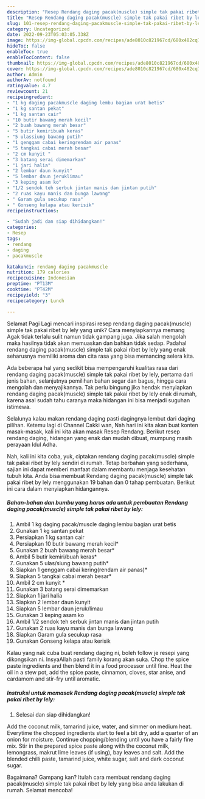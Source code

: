 ```yaml
---
description: "Resep Rendang daging pacak(muscle) simple tak pakai ribet by lely yang Lezat Sekali"
title: "Resep Rendang daging pacak(muscle) simple tak pakai ribet by lely yang Lezat Sekali"
slug: 101-resep-rendang-daging-pacakmuscle-simple-tak-pakai-ribet-by-lely-yang-lezat-sekali
category: Uncategorized
date: 2022-09-23T05:03:05.338Z
image: https://img-global.cpcdn.com/recipes/ade8010c821967cd/680x482cq70/rendang-daging-pacakmuscle-simple-tak-pakai-ribet-by-lely-foto-resep-utama.jpg
hideToc: false
enableToc: true
enableTocContent: false
thumbnail: https://img-global.cpcdn.com/recipes/ade8010c821967cd/680x482cq70/rendang-daging-pacakmuscle-simple-tak-pakai-ribet-by-lely-foto-resep-utama.jpg
cover: https://img-global.cpcdn.com/recipes/ade8010c821967cd/680x482cq70/rendang-daging-pacakmuscle-simple-tak-pakai-ribet-by-lely-foto-resep-utama.jpg
author: Admin
authorAv: notfound
ratingvalue: 4.7
reviewcount: 21
recipeingredient:
- "1 kg daging pacakmuscle daging lembu bagian urat betis"
- "1 kg santan pekat"
- "1 kg santan cair"
- "10 butir bawang merah kecil"
- "2 buah bawang merah besar"
- "5 butir kemiribuah keras"
- "5 ulassiung bawang putih"
- "1 genggam cabai keringrendam air panas"
- "5 tangkai cabai merah besar"
- "2 cm kunyit "
- "3 batang serai dimemarkan"
- "1 jari halia"
- "2 lembar daun kunyit"
- "5 lembar daun jeruklimau"
- "3 keping asam ko"
- "1/2 sendok teh serbuk jintan manis dan jintan putih"
- "2 ruas kayu manis dan bunga lawang"
- " Garam gula secukup rasa"
- " Gonseng kelapa atau kerisik"
recipeinstructions:

- "Sudah jadi dan siap dihidangkan!"
categories:
- Resep
tags:
- rendang
- daging
- pacakmuscle

katakunci: rendang daging pacakmuscle 
nutrition: 179 calories
recipecuisine: Indonesian
preptime: "PT13M"
cooktime: "PT42M"
recipeyield: "3"
recipecategory: Lunch

---
```



Selamat Pagi Lagi mencari inspirasi resep rendang daging pacak(muscle) simple tak pakai ribet by lely yang unik? Cara menyiapkannya memang Agak tidak terlalu sulit namun tidak gampang juga. Jika salah mengolah maka hasilnya tidak akan memuaskan dan bahkan tidak sedap. Padahal rendang daging pacak(muscle) simple tak pakai ribet by lely yang enak seharusnya memiliki aroma dan cita rasa yang bisa memancing selera kita.


Ada beberapa hal yang sedikit bisa mempengaruhi kualitas rasa dari rendang daging pacak(muscle) simple tak pakai ribet by lely, pertama dari jenis bahan, selanjutnya pemilihan bahan segar dan bagus, hingga cara mengolah dan menyajikannya. Tak perlu bingung jika hendak menyiapkan rendang daging pacak(muscle) simple tak pakai ribet by lely enak di rumah, karena asal sudah tahu caranya maka hidangan ini bisa menjadi suguhan istimewa.

Selalunya kalau makan rendang daging pasti dagingnya lembut dari daging pilihan. Ketemu lagi di Channel Cakki wan, Nah hari ini kita akan buat konten masak-masak, kali ini kita akan masak Resep Rendang. Berikut resep rendang daging, hidangan yang enak dan mudah dibuat, mumpung masih perayaan Idul Adha.


Nah, kali ini kita coba, yuk, ciptakan rendang daging pacak(muscle) simple tak pakai ribet by lely sendiri di rumah. Tetap berbahan yang sederhana, sajian ini dapat memberi manfaat dalam membantu menjaga kesehatan tubuh kita. Anda bisa membuat Rendang daging pacak(muscle) simple tak pakai ribet by lely menggunakan 19 bahan dan 0 tahap pembuatan. Berikut ini cara dalam menyiapkan hidangannya.

<!--inarticleads1-->

##### Bahan-bahan dan bumbu yang harus ada untuk pembuatan Rendang daging pacak(muscle) simple tak pakai ribet by lely:

1. Ambil 1 kg daging pacak/muscle daging lembu bagian urat betis
1. Gunakan 1 kg santan pekat
1. Persiapkan 1 kg santan cair
1. Persiapkan 10 butir bawang merah kecil*
1. Gunakan 2 buah bawang merah besar*
1. Ambil 5 butir kemiri/buah keras*
1. Gunakan 5 ulas/siung bawang putih*
1. Siapkan 1 genggam cabai kering(rendam air panas)*
1. Siapkan 5 tangkai cabai merah besar*
1. Ambil 2 cm kunyit *
1. Gunakan 3 batang serai dimemarkan
1. Siapkan 1 jari halia
1. Siapkan 2 lembar daun kunyit
1. Siapkan 5 lembar daun jeruk/limau
1. Gunakan 3 keping asam ko
1. Ambil 1/2 sendok teh serbuk jintan manis dan jintan putih
1. Gunakan 2 ruas kayu manis dan bunga lawang
1. Siapkan  Garam gula secukup rasa
1. Gunakan  Gonseng kelapa atau kerisik


Kalau yang nak cuba buat rendang daging ni, boleh follow je resepi yang dikongsikan ni. InsyaAllah pasti family korang akan suka. Chop the spice paste ingredients and then blend it in a food processor until fine. Heat the oil in a stew pot, add the spice paste, cinnamon, cloves, star anise, and cardamom and stir-fry until aromatic. 

<!--inarticleads2-->

##### Instruksi untuk memasak Rendang daging pacak(muscle) simple tak pakai ribet by lely:


1. Selesai dan siap dihidangkan!

Add the coconut milk, tamarind juice, water, and simmer on medium heat. Everytime the chopped ingredients start to feel a bit dry, add a quarter of an onion for moisture. Continue chopping/blending until you have a fairly fine mix. Stir in the prepared spice paste along with the coconut milk, lemongrass, makrut lime leaves (if using), bay leaves and salt. Add the blended chilli paste, tamarind juice, white sugar, salt and dark coconut sugar. 

Bagaimana? Gampang kan? Itulah cara membuat rendang daging pacak(muscle) simple tak pakai ribet by lely yang bisa anda lakukan di rumah. Selamat mencoba!
